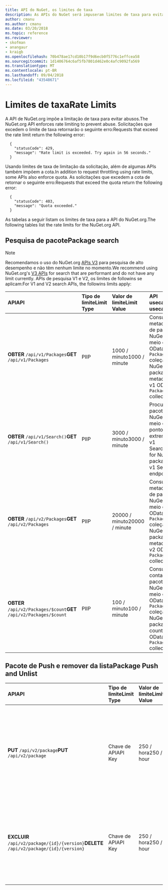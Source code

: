 ```yaml
---
title: API do NuGet, os limites de taxa
description: As APIs do NuGet será impuseram limites de taxa para evitar abusos.
author: cmanu
ms.author: cmanu
ms.date: 03/20/2018
ms.topic: reference
ms.reviewer:
- skofman
- anangaur
- kraigb
ms.openlocfilehash: 70b478ae17cd10b17f9d6ecb0f5776c1effcea58
ms.sourcegitcommit: 1d1406764c6af5fb7801d462e0c4afc9092fa569
ms.translationtype: MT
ms.contentlocale: pt-BR
ms.lasthandoff: 09/04/2018
ms.locfileid: "43548671"
---
```

# <a name="rate-limits"></a><span data-ttu-id="1834c-103">Limites de taxa</span><span class="sxs-lookup"><span data-stu-id="1834c-103">Rate Limits</span></span>

<span data-ttu-id="1834c-104">A API de NuGet.org impõe a limitação de taxa para evitar abusos.</span><span class="sxs-lookup"><span data-stu-id="1834c-104">The NuGet.org API enforces rate limiting to prevent abuse.</span></span> <span data-ttu-id="1834c-105">Solicitações que excedem o limite de taxa retornarão o seguinte erro:</span><span class="sxs-lookup"><span data-stu-id="1834c-105">Requests that exceed the rate limit return the following error:</span></span> 

  ~~~
    {
      "statusCode": 429,
      "message": "Rate limit is exceeded. Try again in 56 seconds."
    }
  ~~~

<span data-ttu-id="1834c-106">Usando limites de taxa de limitação da solicitação, além de algumas APIs também impõem a cota.</span><span class="sxs-lookup"><span data-stu-id="1834c-106">In addition to request throttling using rate limits, some APIs also enforce quota.</span></span> <span data-ttu-id="1834c-107">As solicitações que excedem a cota de retornar o seguinte erro:</span><span class="sxs-lookup"><span data-stu-id="1834c-107">Requests that exceed the quota return the following error:</span></span>

  ~~~
    {
      "statusCode": 403,
      "message": "Quota exceeded."
    }
  ~~~

<span data-ttu-id="1834c-108">As tabelas a seguir listam os limites de taxa para a API do NuGet.org.</span><span class="sxs-lookup"><span data-stu-id="1834c-108">The following tables list the rate limits for the NuGet.org API.</span></span>

## <a name="package-search"></a><span data-ttu-id="1834c-109">Pesquisa de pacote</span><span class="sxs-lookup"><span data-stu-id="1834c-109">Package search</span></span>

> [!Note]
> <span data-ttu-id="1834c-110">Recomendamos o uso do NuGet.org [APIs V3](https://docs.microsoft.com/nuget/api/search-query-service-resource) para pesquisa de alto desempenho e não têm nenhum limite no momento.</span><span class="sxs-lookup"><span data-stu-id="1834c-110">We recommend using NuGet.org's [V3 APIs](https://docs.microsoft.com/nuget/api/search-query-service-resource) for search that are performant and do not have any limit currently.</span></span> <span data-ttu-id="1834c-111">APIs de pesquisa V1 e V2, os limites de followins se aplicam:</span><span class="sxs-lookup"><span data-stu-id="1834c-111">For V1 and V2 search APIs, the followins limits apply:</span></span>


| <span data-ttu-id="1834c-112">API</span><span class="sxs-lookup"><span data-stu-id="1834c-112">API</span></span> | <span data-ttu-id="1834c-113">Tipo de limite</span><span class="sxs-lookup"><span data-stu-id="1834c-113">Limit Type</span></span> | <span data-ttu-id="1834c-114">Valor de limite</span><span class="sxs-lookup"><span data-stu-id="1834c-114">Limit Value</span></span> | <span data-ttu-id="1834c-115">API usecase</span><span class="sxs-lookup"><span data-stu-id="1834c-115">API usecase</span></span> |
|:---|:---|:---|:---|
<span data-ttu-id="1834c-116">**OBTER** `/api/v1/Packages`</span><span class="sxs-lookup"><span data-stu-id="1834c-116">**GET** `/api/v1/Packages`</span></span> | <span data-ttu-id="1834c-117">PI</span><span class="sxs-lookup"><span data-stu-id="1834c-117">IP</span></span> | <span data-ttu-id="1834c-118">1000 / minuto</span><span class="sxs-lookup"><span data-stu-id="1834c-118">1000 / minute</span></span> | <span data-ttu-id="1834c-119">Consultar metadados de pacote do NuGet por meio do OData v1 `Packages` coleção</span><span class="sxs-lookup"><span data-stu-id="1834c-119">Query NuGet package metadata via v1 OData `Packages` collection</span></span> |
<span data-ttu-id="1834c-120">**OBTER** `/api/v1/Search()`</span><span class="sxs-lookup"><span data-stu-id="1834c-120">**GET** `/api/v1/Search()`</span></span> | <span data-ttu-id="1834c-121">PI</span><span class="sxs-lookup"><span data-stu-id="1834c-121">IP</span></span> | <span data-ttu-id="1834c-122">3000 / minuto</span><span class="sxs-lookup"><span data-stu-id="1834c-122">3000 / minute</span></span> | <span data-ttu-id="1834c-123">Procurar pacotes do NuGet por meio do ponto de extremidade v1 Search</span><span class="sxs-lookup"><span data-stu-id="1834c-123">Search for NuGet packages via v1 Search endpoint</span></span> | 
<span data-ttu-id="1834c-124">**OBTER** `/api/v2/Packages`</span><span class="sxs-lookup"><span data-stu-id="1834c-124">**GET** `/api/v2/Packages`</span></span> | <span data-ttu-id="1834c-125">PI</span><span class="sxs-lookup"><span data-stu-id="1834c-125">IP</span></span> | <span data-ttu-id="1834c-126">20000 / minuto</span><span class="sxs-lookup"><span data-stu-id="1834c-126">20000 / minute</span></span> | <span data-ttu-id="1834c-127">Consultar metadados de pacote do NuGet por meio do OData v2 `Packages` coleção</span><span class="sxs-lookup"><span data-stu-id="1834c-127">Query NuGet package metadata via v2 OData `Packages` collection</span></span> | 
<span data-ttu-id="1834c-128">**OBTER** `/api/v2/Packages/$count`</span><span class="sxs-lookup"><span data-stu-id="1834c-128">**GET** `/api/v2/Packages/$count`</span></span> | <span data-ttu-id="1834c-129">PI</span><span class="sxs-lookup"><span data-stu-id="1834c-129">IP</span></span> | <span data-ttu-id="1834c-130">100 / minuto</span><span class="sxs-lookup"><span data-stu-id="1834c-130">100 / minute</span></span> | <span data-ttu-id="1834c-131">Consultar a contagem de pacotes do NuGet por meio do OData v2 `Packages` coleção</span><span class="sxs-lookup"><span data-stu-id="1834c-131">Query NuGet package count via v2 OData `Packages` collection</span></span> | 

## <a name="package-push-and-unlist"></a><span data-ttu-id="1834c-132">Pacote de Push e remover da lista</span><span class="sxs-lookup"><span data-stu-id="1834c-132">Package Push and Unlist</span></span>

| <span data-ttu-id="1834c-133">API</span><span class="sxs-lookup"><span data-stu-id="1834c-133">API</span></span> | <span data-ttu-id="1834c-134">Tipo de limite</span><span class="sxs-lookup"><span data-stu-id="1834c-134">Limit Type</span></span> | <span data-ttu-id="1834c-135">Valor de limite</span><span class="sxs-lookup"><span data-stu-id="1834c-135">Limit Value</span></span> | <span data-ttu-id="1834c-136">API usecase</span><span class="sxs-lookup"><span data-stu-id="1834c-136">API usecase</span></span> | 
|:---|:---|:---|:--- |
<span data-ttu-id="1834c-137">**PUT** `/api/v2/package`</span><span class="sxs-lookup"><span data-stu-id="1834c-137">**PUT** `/api/v2/package`</span></span> | <span data-ttu-id="1834c-138">Chave de API</span><span class="sxs-lookup"><span data-stu-id="1834c-138">API Key</span></span> | <span data-ttu-id="1834c-139">250 / hora</span><span class="sxs-lookup"><span data-stu-id="1834c-139">250 / hour</span></span> | <span data-ttu-id="1834c-140">Carregar um novo pacote de NuGet (versão) por meio do ponto de extremidade de envio por push v2</span><span class="sxs-lookup"><span data-stu-id="1834c-140">Upload a new NuGet package (version) via v2 push endpoint</span></span> 
<span data-ttu-id="1834c-141">**EXCLUIR** `/api/v2/package/{id}/{version}`</span><span class="sxs-lookup"><span data-stu-id="1834c-141">**DELETE** `/api/v2/package/{id}/{version}`</span></span> | <span data-ttu-id="1834c-142">Chave de API</span><span class="sxs-lookup"><span data-stu-id="1834c-142">API Key</span></span> | <span data-ttu-id="1834c-143">250 / hora</span><span class="sxs-lookup"><span data-stu-id="1834c-143">250 / hour</span></span> | <span data-ttu-id="1834c-144">Remover da lista um pacote do NuGet por meio do ponto de extremidade v2 (versão)</span><span class="sxs-lookup"><span data-stu-id="1834c-144">Unlist a NuGet package (version) via v2 endpoint</span></span> 
